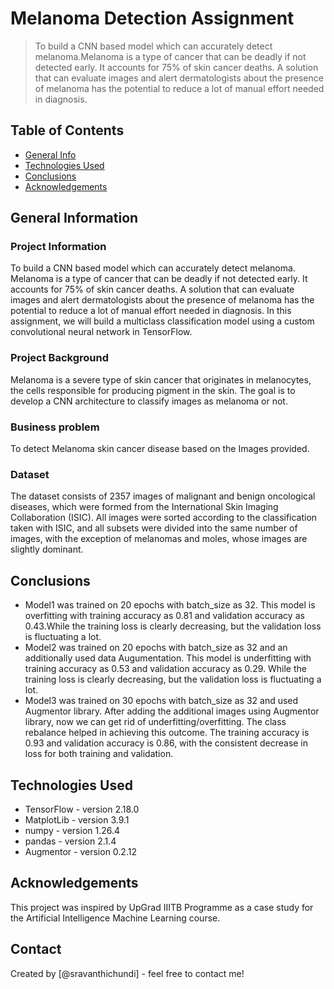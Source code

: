 # Melanoma Detection Assignment
> To build a CNN based model which can accurately detect melanoma.Melanoma is a type of cancer that can be deadly if not detected early. It accounts for 75% of skin cancer deaths. A solution that can evaluate images and alert dermatologists about the presence of melanoma has the potential to reduce a lot of manual effort needed in diagnosis.


## Table of Contents
* [General Info](#general-information)
* [Technologies Used](#technologies-used)
* [Conclusions](#conclusions)
* [Acknowledgements](#acknowledgements)


## General Information
### Project Information
To build a CNN based model which can accurately detect melanoma. Melanoma is a type of cancer that can be deadly if not detected early. It accounts for 75% of skin cancer deaths. A solution that can evaluate images and alert dermatologists about the presence of melanoma has the potential to reduce a lot of manual effort needed in diagnosis. In this assignment, we will build a multiclass classification model using a custom convolutional neural network in TensorFlow. 

### Project Background
Melanoma is a severe type of skin cancer that originates in melanocytes, the cells responsible for producing pigment in the skin. The goal is to develop a CNN architecture to classify images as melanoma or not.


### Business problem
To detect Melanoma skin cancer disease based on the Images provided.


### Dataset
The dataset consists of 2357 images of malignant and benign oncological diseases, which were formed from the International Skin Imaging Collaboration (ISIC). All images were sorted according to the classification taken with ISIC, and all subsets were divided into the same number of images, with the exception of melanomas and moles, whose images are slightly dominant.


## Conclusions
- Model1 was trained on 20 epochs with batch_size as 32. This model is overfitting with training accuracy as 0.81 and validation accuracy as 0.43.While the training loss is clearly decreasing, but the validation loss is fluctuating a lot.
- Model2 was trained on 20 epochs with batch_size as 32 and an additionally used data Augumentation. This model is underfitting with training accuracy as 0.53 and validation accuracy as 0.29. While the training loss is clearly decreasing, but the validation loss is fluctuating a lot.
- Model3 was trained on 30 epochs with batch_size as 32 and used Augmentor library. After adding the additional images using Augmentor library, now we can get rid of underfitting/overfitting. The class rebalance helped in achieving this outcome. The training accuracy is 0.93 and validation accuracy is 0.86, with the consistent decrease in loss for both training and validation.

## Technologies Used
- TensorFlow - version 2.18.0
- MatplotLib - version 3.9.1
- numpy - version 1.26.4
- pandas - version 2.1.4
- Augmentor - version 0.2.12

## Acknowledgements
This project was inspired by UpGrad IIITB Programme as a case study for the Artificial Intelligence Machine Learning course.


## Contact
Created by [@sravanthichundi] - feel free to contact me!
